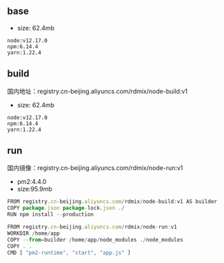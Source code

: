 ## base

* size: 62.4mb
```
node:v12.17.0
npm:6.14.4
yarn:1.22.4
```

## build
国内地址：registry.cn-beijing.aliyuncs.com/rdmix/node-build:v1
* size: 62.4mb
```
node:v12.17.0
npm:6.14.4
yarn:1.22.4
```

## run
国内镜像：registry.cn-beijing.aliyuncs.com/rdmix/node-run:v1
* pm2:4.4.0 
* size:95.9mb


```js
FROM registry.cn-beijing.aliyuncs.com/rdmix/node-build:v1 AS builder
COPY package.json package-lock.json ./
RUN npm install --production

FROM registry.cn-beijing.aliyuncs.com/rdmix/node-run:v1
WORKDIR /home/app
COPY --from=builder /home/app/node_modules ./node_modules
COPY . .
CMD [ "pm2-runtime", "start", "app.js" ]
```
